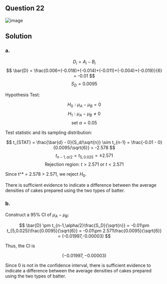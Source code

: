## Question 22

![image](https://github.com/user-attachments/assets/015831b0-d1ba-4bea-81ac-fc10b8e1c30e)

## Solution

### a.
$$
D_i = A_i - B_i
$$
$$
\bar{D} = \frac{0.006+(-0.018)+(-0.014)+(-0.011)+(-0.004)+(-0.019)}{6} = -0.01
$$
$$
S_D=0.0095
$$

Hypothesis Test:

$$
H_0: \mu_A-\mu_B = 0
$$
$$
H_1: \mu_A-\mu_B \neq 0
$$
$$
\text{set } \alpha = 0.05
$$

Test statistic and its sampling distribution:

$$
t_{STAT} = \frac{\bar{d} - 0}{S_d/\sqrt{n}} \sim t_{n-1} = \frac{-0.01 - 0}{0.0095/\sqrt{6}} = -2.578
$$
$$
t_{n-1,\alpha/2} = t_{5,0.025} = \pm 2.571
$$
$$
\text{Rejection region: } t > 2.571 \text{ or } t < 2.571
$$

Since t^* = 2.578 > 2.571, we reject $H_0$.

There is sufficient evidence to indicate a difference between the average densities of cakes prepared using the two types of batter.

### b.

Construct a 95% CI of $\mu_A -\mu_B$:

$$
\bar{D} \pm t_{n-1,\alpha/2}\frac{S_D}{\sqrt{n}} = -0.01\pm t_{5,0.025}\frac{0.0095}{\sqrt{6}} = -0.01\pm 2.571\frac{0.0095}{\sqrt{6}} = (-0.01997,-0.00003)
$$

Thus, the CI is

$$
(-0.01997,-0.00003)
$$

Since 0 is not in the confidence interval, there is sufficient evidence to indicate a difference between the average densities of cakes prepared using the two types of batter.
